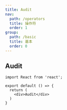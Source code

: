 ```yaml
---
title: Audit
nav:
  path: /operators
  title: 操作符
  order: 1
group:
  path: /basic
  title: 基本
  order: 0
---
```


## Audit

```tsx
import React from 'react';

export default () => {
  return (
    <div>Audit</div>
  )
}
```
